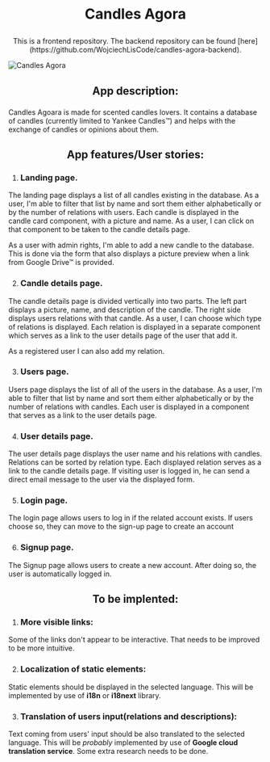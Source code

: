 
# <p align="center"> Candles Agora </p>
<p align="center"> This is a frontend repository. The backend repository can be found [here](https://github.com/WojciechLisCode/candles-agora-backend). </p>


![Candles Agora](https://github.com/WojciechLisCode/candles-agora-frontend/blob/development/Peek%202021-06-28%2008-39.gif)

## <p align="center"> App description: </p>

Candles Agoara is made for scented candles lovers. It contains a database of candles (currently limited to Yankee Candles™) and helps with the exchange of candles or opinions about them.

## <p align="center"> App features/User stories: </p>

1. ### Landing page.
<p>The landing page displays a list of all candles existing in the database. As a user, I'm able to filter that list by name and sort them either alphabetically or by the number of relations with users. Each candle is displayed in the candle card component, with a picture and name. As a user, I can click on that component to be taken to the candle details page.</p> 
<p>As a user with admin rights, I'm able to add a new candle to the database. This is done via the form that also displays a picture preview when a link from Google Drive™ is provided.</p>

2. ### Candle details page.

<p>The candle details page is divided vertically into two parts. The left part displays a picture, name, and description of the candle. The right side displays users relations with that candle. As a user, I can choose which type of relations is displayed. Each relation is displayed in a separate component which serves as a link to the user details page of the user that add it. </p>
<p>As a registered user I can also add my relation.</p>

3. ### Users page.

<p>Users page displays the list of all of the users in the database. As a user, I'm able to filter that list by name and sort them either alphabetically or by the number of relations with candles. Each user is displayed in a component that serves as a link to the user details page.</p>

4. ### User details page.

<p>The user details page displays the user name and his relations with candles. Relations can be sorted by relation type. Each displayed relation serves as a link to the candle details page. If visiting user is logged in, he can send a direct email message to the user via the displayed form.</p>

5. ### Login page.

<p>The login page allows users to log in if the related account exists. If users choose so, they can move to the sign-up page to create an account</p>

6. ### Signup page.

<p>The Signup page allows users to create a new account. After doing so, the user is automatically logged in. </p>

## <p align="center"> To be implented: </p>

1. ### More visible links:

<p>Some of the links don't appear to be interactive. That needs to be improved to be more intuitive.</p>

2. ### Localization of static elements:

<p>Static elements should be displayed in the selected language. This will be implemented by use of <b>i18n</b> or <b>i18next</b> library.</p>

3. ### Translation of users input(relations and descriptions):

<p>Text coming from users' input should be also translated to the selected language. This will be <i>probably</i> implemented by use of <b>Google cloud translation service</b>. Some extra research needs to be done.</p>
